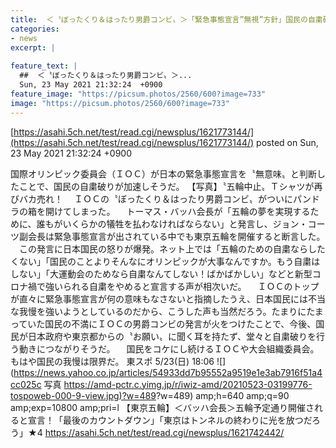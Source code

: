 ```yaml
---
title:  ＜〝ぼったくり＆はったり男爵コンビ〟＞「緊急事態宣言”無視”方針」国民の自粛破り加速か？もはや国民の我慢は限界..  
categories:
- news
excerpt: |
  
feature_text: |
  ##  ＜〝ぼったくり＆はったり男爵コンビ〟＞...
  Sun, 23 May 2021 21:32:24  +0900
feature_image: "https://picsum.photos/2560/600?image=733"
image: "https://picsum.photos/2560/600?image=733"
---
```


[https://asahi.5ch.net/test/read.cgi/newsplus/1621773144/](https://asahi.5ch.net/test/read.cgi/newsplus/1621773144/)
posted on Sun, 23 May 2021 21:32:24  +0900

<!--more-->

国際オリンピック委員会（ＩＯＣ）が日本の緊急事態宣言を〝無意味〟と判断したことで、国民の自粛破りが加速しそうだ。 【写真】〝五輪中止〟Ｔシャツが再びバカ売れ！ 　ＩＯＣの〝ぼったくり＆はったり男爵コンビ〟がついにパンドラの箱を開けてしまった。 　トーマス・バッハ会長が「五輪の夢を実現するために、誰もがいくらかの犠牲を払わなければならない」と発言し、ジョン・コーツ副会長は緊急事態宣言が出されている中でも東京五輪を開催すると断言した。 　この発言に日本国民の怒りが爆発。ネット上では「五輪のための自粛ならしたくない」「国民のことよりそんなにオリンピックが大事なんですか。もう自粛はしない」「大運動会のためなら自粛なんてしない！ばかばかしい」などと新型コロナ禍で強いられる自粛をやめると宣言する声が相次いだ。 　ＩＯＣのトップが直々に緊急事態宣言が何の意味もなさないと指摘したうえ、日本国民には不当な我慢を強いようとしているのだから、こうした声も当然だろう。たまりにたまっていた国民の不満にＩＯＣの男爵コンビの発言が火をつけたことで、今後、国民が日本政府や東京都からの〝お願い〟に聞く耳を持たず、堂々と自粛破りを行う動きにつながりそうだ。 　国民をコケにし続けるＩＯＣや大会組織委員会。もはや国民の我慢は限界だ。 東スポ 5/23(日) 18:06 ![](https://news.yahoo.co.jp/articles/54933dd7b95552a9519e1e3ab7916f51a4cc025c 写真 [https://amd-pctr.c.yimg.jp/r/iwiz-amd/20210523-03199776-tospoweb-000-9-view.jpg)?w=489](https://amd-pctr.c.yimg.jp/r/iwiz-amd/20210523-03199776-tospoweb-000-9-view.jpg)?w=489) amp;h=640 amp;q=90 amp;exp=10800 amp;pri=l 【東京五輪】＜バッハ会長＞五輪予定通り開催されると宣言！「最後のカウントダウン」「東京はトンネルの終わりに光を放つだろう」★4 https://asahi.5ch.net/test/read.cgi/newsplus/1621742442/
